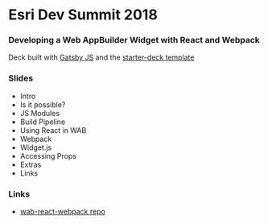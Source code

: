 # Esri Dev Summit 2018
### Developing a Web AppBuilder Widget with React and Webpack

Deck built with [Gatsby JS](https://www.gatsbyjs.org/) and the [starter-deck template](https://github.com/fabe/gatsby-starter-deck)

### Slides
- Intro
- Is it possible?
- JS Modules
- Build Pipeline
- Using React in WAB
- Webpack
- Widget.js
- Accessing Props
- Extras
- Links

### Links
- [wab-react-webpack repo](https://github.com/brygrill/wab-react-webpack)
